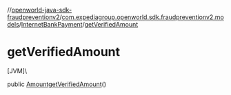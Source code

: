 //[openworld-java-sdk-fraudpreventionv2](../../../index.md)/[com.expediagroup.openworld.sdk.fraudpreventionv2.models](../index.md)/[InternetBankPayment](index.md)/[getVerifiedAmount](get-verified-amount.md)

# getVerifiedAmount

[JVM]\

public [Amount](../-amount/index.md)[getVerifiedAmount](get-verified-amount.md)()
